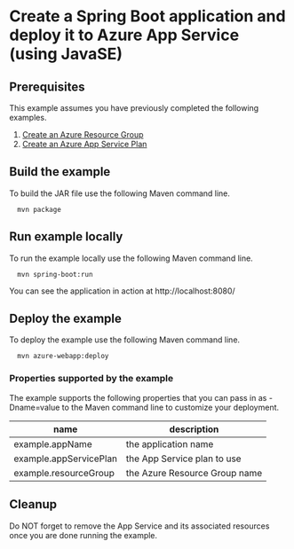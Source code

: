 
# Create a Spring Boot application and deploy it to Azure App Service (using JavaSE)

## Prerequisites

This example assumes you have previously completed the following examples.

1. [Create an Azure Resource Group](../resourcegroup-create/README.md)
1. [Create an Azure App Service Plan](../appserviceplan-create/README.md)

## Build the example

To build the JAR file use the following Maven command line.

````shell
  mvn package
````

## Run example locally

To run the example locally use the following Maven command line.

````shell
  mvn spring-boot:run
````

You can see the application in action at http://localhost:8080/

## Deploy the example

To deploy the example use the following Maven command line.

````shell
  mvn azure-webapp:deploy
````

### Properties supported by the example

The example supports the following properties that you can pass in as -Dname=value
to the Maven command line to customize your deployment.

| name                   | description                      |
|------------------------|----------------------------------|
| example.appName        | the application name             |
| example.appServicePlan | the App Service plan to use      |
| example.resourceGroup  | the Azure Resource Group name    |

## Cleanup

Do NOT forget to remove the App Service and its associated resources once you are
done running the example.
